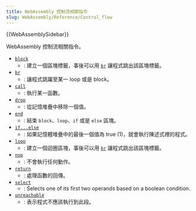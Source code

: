 ```yaml
---
title: WebAssembly 控制流相關指令
slug: WebAssembly/Reference/Control_flow
---
```


{{WebAssemblySidebar}}

WebAssembly 控制流相關指令。

- [`block`](/zh-TW/docs/WebAssembly/Reference/Control_flow/block)
  - : 建立一個區塊標籤，事後可以用 [`br`](/zh-TW/docs/WebAssembly/Reference/Control_flow/br) 讓程式跳出該區塊標籤。
- [`br`](/zh-TW/docs/WebAssembly/Reference/Control_flow/br)
  - : 讓程式跳躍至某一 loop 或是 block。
- [`call`](/zh-TW/docs/WebAssembly/Reference/Control_flow/call)
  - : 執行某一函數。
- [`drop`](/zh-TW/docs/WebAssembly/Reference/Control_flow/Drop)
  - : 從記憶堆疊中移除一個值。
- [`end`](/zh-TW/docs/WebAssembly/Reference/Control_flow/end)
  - : 結束 `block`、`loop`、`if` 或是 `else` 區塊。
- [`if...else`](/zh-TW/docs/WebAssembly/Reference/Control_flow/if...else)
  - : 如果記憶體堆疊中的最後一個值為 true (1)，就會執行陳述式裡的程式。
- [`loop`](/zh-TW/docs/WebAssembly/Reference/Control_flow/loop)
  - : 建立一個迴圈區塊，事後可以用 [`br`](/zh-TW/docs/WebAssembly/Reference/Control_flow/br) 讓程式跳出該區塊標籤。
- [`nop`](/zh-TW/docs/WebAssembly/Reference/Control_flow/nop)
  - : 不會執行任何動作。
- [`return`](/zh-TW/docs/WebAssembly/Reference/Control_flow/return)
  - : 處理函數的回傳。
- [`select`](/zh-TW/docs/WebAssembly/Reference/Control_flow/Select)
  - : Selects one of its first two operands based on a boolean condition.
- [`unreachable`](/zh-TW/docs/WebAssembly/Reference/Control_flow/unreachable)
  - : 表示程式不應該執行到此段。